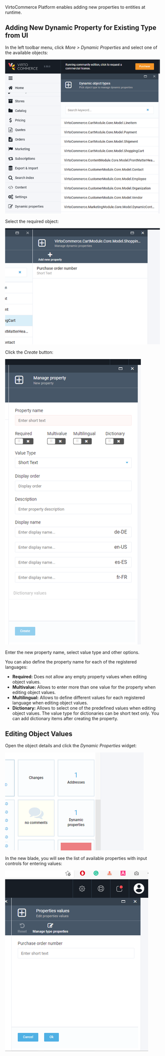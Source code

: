 VirtoCommerce Platform enables adding new properties to entities at runtime. 

## Adding New Dynamic Property for Existing Type from UI

In the left toolbar menu, click *More > Dynamic Properties* and select one of the available objects:

![List of dynamic properties](media/01-selecting-dynamic-properties.png)

Select the required object:

![Choosing dynamic property](media/02-choosing-dynamic-property.png)

Click the *Create* button:

![Create button](media/03-create-button.png)

Enter the new property name, select value type and other options.

You can also define the property name for each of the registered languages:

+ **Required:** Does not allow any empty property values when editing object values.
+ **Multivalue:** Allows to enter more than one value for the property when editing object values.
+ **Multilingual:** Allows to define different values for each registered language when editing object values.
+ **Dictionary:** Allows to select one of the predefined values when editing object values. The value type for dictionaries can be short text only. You can add dictionary items after creating the property.

## Editing Object Values

Open the object details and click the *Dynamic Properties* widget:

![Dynamic Properties widget](media/04-dynamic-properties-widget.png)

In the new blade, you will see the list of available properties with input controls for entering values:

![Controls for entering values](media/05-controls-for-entering-values.png)
